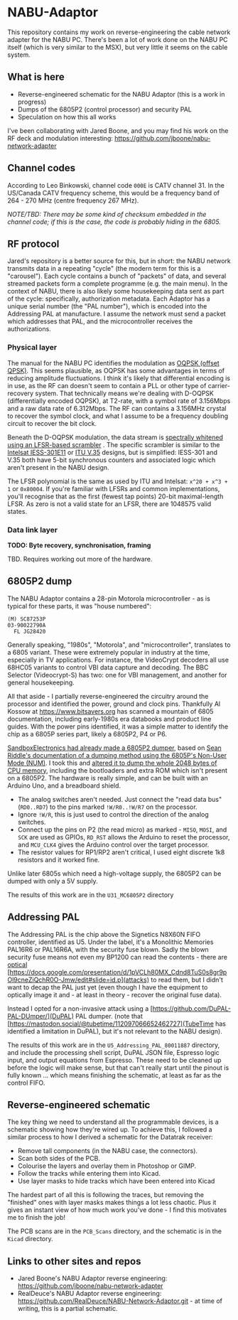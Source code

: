 # NABU-Adaptor

This repository contains my work on reverse-engineering the cable network adapter for the NABU PC. There's been a lot of work done on the NABU PC itself (which is very similar to the MSX), but very little it seems on the cable system.


## What is here

  * Reverse-engineered schematic for the NABU Adaptor (this is a work in progress)
  * Dumps of the 6805P2 (control processor) and security PAL
  * Speculation on how this all works

I've been collaborating with Jared Boone, and you may find his work on the RF deck and modulation interesting: https://github.com/jboone/nabu-network-adapter


## Channel codes

According to Leo Binkowski, channel code `000E` is CATV channel 31. In the US/Canada CATV frequency scheme, this would be a frequency band of 264 - 270 MHz (centre frequency 267 MHz).

*NOTE/TBD: There may be some kind of checksum embedded in the channel code; if this is the case, the code is probably hiding in the 6805.*


## RF protocol

Jared's repository is a better source for this, but in short: the NABU network transmits data in a repeating "cycle" (the modern term for this is a "carousel"). Each cycle contains a bunch of "packets" of data, and several streamed packets form a complete programme (e.g. the main menu). In the context of NABU, there is also likely some housekeeping data sent as part of the cycle: specifically, authorization metadata. Each Adaptor has a unique serial number (the "PAL number"), which is encoded into the Addressing PAL at manufacture. I assume the network must send a packet which addresses that PAL, and the microcontroller receives the authorizations.

### Physical layer

The manual for the NABU PC identifies the modulation as [OQPSK (offset QPSK)](https://en.wikipedia.org/wiki/Phase-shift_keying#Offset_QPSK_.28OQPSK.29). This seems plausible, as OQPSK has some advantages in terms of reducing amplitude fluctuations. I think it's likely that differential encoding is in use, as the RF can doesn't seem to contain a PLL or other type of carrier-recovery system. That technically means we're dealing with D-OQPSK (differentially encoded OQPSK), at T2-rate, with a symbol rate of 3.156Mbps and a raw data rate of 6.312Mbps. The RF can contains a 3.156MHz crystal to recover the symbol clock, and what I assume to be a frequency doubling circuit to recover the bit clock.

Beneath the D-OQPSK modulation, the data stream is [spectrally whitened using an LFSR-based scrambler](https://en.wikipedia.org/wiki/Scrambler) . The specific scrambler is similar to the [Intelsat IESS-301E11](https://www.intelsat.com/wp-content/uploads/2020/08/IESS-308E11.pdf#page=71) or [ITU V.35](https://www.itu.int/rec/T-REC-V.35-198410-W/en) designs, but is simplified: IESS-301 and V.35 both have 5-bit synchronous counters and associated logic which aren't present in the NABU design.

The LFSR polynomial is the same as used by ITU and Intelsat: `x^20 + x^3 + 1` or `0x80004`. If you're familiar with LFSRs and common implementations, you'll recognise that as the first (fewest tap points) 20-bit maximal-length LFSR. As zero is not a valid state for an LFSR, there are 1048575 valid states.


### Data link layer

**TODO: Byte recovery, synchronisation, framing**

TBD. Requires working out more of the hardware.


## 6805P2 dump

The NABU Adaptor contains a 28-pin Motorola microcontroller - as is typical for these parts, it was "house numbered":

```
(M) SC87253P
03-90022790A
  FL JG28420
```

Generally speaking, "1980s", "Motorola", and "microcontroller", translates to a 6805 variant. These were extremely popular in industry at the time, especially in TV applications. For instance, the VideoCrypt decoders all use 68HC05 variants to control VBI data capture and decoding. The BBC Selector (Videocrypt-S) has two: one for VBI management, and another for general housekeeping.

All that aside - I partially reverse-engineered the circuitry around the processor and identified the power, ground and clock pins. Thankfully Al Kossow at https://www.bitsavers.org has scanned a mountain of 6805 documentation, including early-1980s era databooks and product line guides. With the power pins identified, it was a simple matter to identify the chip as a 6805P series part, likely a 6805P2, P4 or P6.

[SandboxElectronics had already made a 6805P2 dumper](https://github.com/SandboxElectronics/MC6805P2_clone), based on [Sean Riddle's documentation of a dumping method using the 6805P's Non-User Mode (NUM)](https://seanriddle.com/mc6805p2.html). I took this and [altered it to dump the whole 2048 bytes of CPU memory](https://github.com/philpem/MC6805P2_clone), including the bootloaders and extra ROM which isn't present on a 6805P2. The hardware is really simple, and can be built with an Arduino Uno, and a breadboard shield.

  * The analog switches aren't needed. Just connect the "read data bus" (`RD0..RD7`) to the pins marked `!W/R0..!W/R7` on the processor.
  * Ignore `!W/R`, this is just used to control the direction of the analog switches.
  * Connect up the pins on P2 (the read micro) as marked - `MISO`, `MOSI`, and `SCK` are used as GPIOs, `RD_RST` allows the Arduino to reset the processor, and `MCU_CLK4` gives the Arduino control over the target processor.
  * The resistor values for RP1/RP2 aren't critical, I used eight discrete 1k8 resistors and it worked fine.

Unlike later 6805s which need a high-voltage supply, the 6805P2 can be dumped with only a 5V supply.

The results of this work are in the `U31_MC6805P2` directory


## Addressing PAL

The Addressing PAL is the chip above the Signetics N8X60N FIFO controller, identified as U5. Under the label, it's a Monolithic Memories PAL16R6 or PAL16R6A, with the security fuse blown. Sadly the blown security fuse means not even my BP1200 can read the contents - there are [optical](https://twitter.com/johndmcmaster/status/1527017106294046720) [https://docs.google.com/presentation/d/1pVCLh80MX_Cdnd8TuS0s8gr9pOl9cneZiQchR0O-Jmw/edit#slide=id.p](attacks) to read them, but I didn't want to decap the PAL just yet (even though I have the equipment to optically image it and - at least in theory - recover the original fuse data).

Instead I opted for a non-invasive attack using a [https://github.com/DuPAL-PAL-DUmper/](DuPAL) PAL dumper. (note that [https://mastodon.social/@tubetime/112097066652462727](TubeTime has identified a limitation in DuPAL), but it's not relevant to the NABU design).

The results of this work are in the `U5_Addressing_PAL_80011887` directory, and include the processing shell script, DuPAL JSON file, Espresso logic input, and output equations from Espresso. These need to be cleaned up before the logic will make sense, but that can't really start until the pinout is fully known ... which means finishing the schematic, at least as far as the control FIFO.


## Reverse-engineered schematic

The key thing we need to understand all the programmable devices, is a schematic showing how they're wired up. To achieve this, I followed a similar process to how I derived a schematic for the Datatrak receiver:

  * Remove tall components (in the NABU case, the connectors).
  * Scan both sides of the PCB.
  * Colourise the layers and overlay them in Photoshop or GIMP.
  * Follow the tracks while entering them into Kicad.
  * Use layer masks to hide tracks which have been entered into Kicad

The hardest part of all this is following the traces, but removing the "finished" ones with layer masks makes things a lot less chaotic. Plus it gives an instant view of how much work you've done - I find this motivates me to finish the job!

The PCB scans are in the `PCB_Scans` directory, and the schematic is in the `Kicad` directory.


## Links to other sites and repos

  * Jared Boone's NABU Adaptor reverse engineering: https://github.com/jboone/nabu-network-adapter
  * RealDeuce's NABU Adaptor reverse engineering: https://github.com/RealDeuce/NABU-Network-Adaptor.git - at time of writing, this is a partial schematic.
